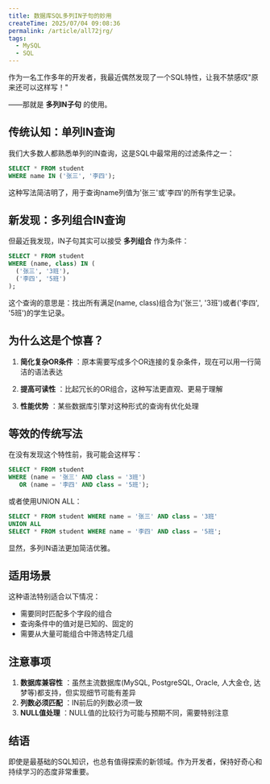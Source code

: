 ```yaml
---
title: 数据库SQL多列IN子句的妙用
createTime: 2025/07/04 09:08:36
permalink: /article/all72jrg/
tags:
  - MySQL
  - SQL
---
```


作为一名工作多年的开发者，我最近偶然发现了一个SQL特性，让我不禁感叹"原来还可以这样写！"

——那就是 **多列IN子句** 的使用。

<!-- more -->

## 传统认知：单列IN查询

我们大多数人都熟悉单列的IN查询，这是SQL中最常用的过滤条件之一：

```sql
SELECT * FROM student 
WHERE name IN ('张三', '李四');
```

这种写法简洁明了，用于查询name列值为'张三'或'李四'的所有学生记录。

## 新发现：多列组合IN查询

但最近我发现，IN子句其实可以接受 **多列组合** 作为条件：

```sql
SELECT * FROM student 
WHERE (name, class) IN (
  ('张三', '3班'), 
  ('李四', '5班')
);
```

这个查询的意思是：找出所有满足(name, class)组合为('张三', '3班')或者('李四', '5班')的学生记录。

## 为什么这是个惊喜？

1. **简化复杂OR条件** ：原本需要写成多个OR连接的复杂条件，现在可以用一行简洁的语法表达

2. **提高可读性** ：比起冗长的OR组合，这种写法更直观、更易于理解

3. **性能优势** ：某些数据库引擎对这种形式的查询有优化处理

## 等效的传统写法

在没有发现这个特性前，我可能会这样写：

```sql
SELECT * FROM student 
WHERE (name = '张三' AND class = '3班') 
   OR (name = '李四' AND class = '5班');
```

或者使用UNION ALL：

```sql
SELECT * FROM student WHERE name = '张三' AND class = '3班'
UNION ALL
SELECT * FROM student WHERE name = '李四' AND class = '5班';
```

显然，多列IN语法更加简洁优雅。

## 适用场景

这种语法特别适合以下情况：

- 需要同时匹配多个字段的组合
- 查询条件中的值对是已知的、固定的
- 需要从大量可能组合中筛选特定几组

## 注意事项

1. **数据库兼容性** ：虽然主流数据库(MySQL, PostgreSQL, Oracle, 人大金仓, 达梦等)都支持，但实现细节可能有差异
2. **列数必须匹配** ：IN前后的列数必须一致
3. **NULL值处理** ：NULL值的比较行为可能与预期不同，需要特别注意

## 结语

即使是最基础的SQL知识，也总有值得探索的新领域。作为开发者，保持好奇心和持续学习的态度非常重要。
